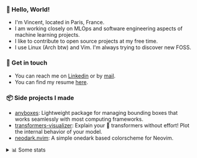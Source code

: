 ### 👋 Hello, World!

- I'm Vincent, located in Paris, France.
- I am working closely on MLOps and software engineering aspects of machine learning projects.
- I like to contribute to open source projects at my free time.
- I use Linux (Arch btw) and Vim. I'm always trying to discover new FOSS.

### 🔗 Get in touch

- You can reach me on [Linkedin](https://www.linkedin.com/in/vincent-duchauffour-3a9641155/) or by [mail](mailto:vincent.duchauffour@proton.me).
- You can find my resume [here](https://raw.githubusercontent.com/VDuchauffour/resume/main/resume.pdf).

### 📦 Side projects I made

- [anyboxes](https://github.com/VDuchauffour/anyboxes): Lightweight package for managing bounding boxes that works seamlessly with most computing frameworks.
- [transformers-visualizer](https://github.com/VDuchauffour/transformers-visualizer): Explain your 🤗 transformers without effort! Plot the internal behavior of your model. 
- [neodark.nvim](https://github.com/VDuchauffour/neodark.nvim): A simple onedark based colorscheme for Neovim.

<details><summary>📊 Some stats</summary>  
  
<p align="center">
  <img alt="VDuchauffour's github stats" src="https://github-readme-stats.vercel.app/api?username=VDuchauffour&include_all_commits=true&show_icons=true&theme=react"/>
  <br />
  <img alt="VDuchauffour's streak stats" src="https://streak-stats.demolab.com?user=VDuchauffour&theme=react"/>
  <br />
  <img alt="VDuchauffour's language stats" src="https://github-readme-stats.vercel.app/api/top-langs/?username=VDuchauffour&count_private=true&include_all_commits=true&show_icons=true&layout=compact&theme=react"/>
  <!--   <br />
  <img alt="VDuchauffour's Wakatime stats" src="https://github-readme-stats.vercel.app/api/wakatime?username=VDuchauffour&theme=react"/> -->
</p>

#### 🧭 Wakatime stats
<!--START_SECTION:waka-->
![Code Time](http://img.shields.io/badge/Code%20Time-1%2C201%20hrs%2037%20mins-blue)

![Lines of code](https://img.shields.io/badge/From%20Hello%20World%20I%27ve%20Written-2.0%20million%20lines%20of%20code-blue)

**🐱 My GitHub Data** 

> 📦 978.8 kB Used in GitHub's Storage 
 > 
> 🏆 1,734 Contributions in the Year 2023
 > 
> 🚫 Not Opted to Hire
 > 
> 📜 9 Public Repositories 
 > 
> 🔑 2 Private Repositories 
 > 
**I'm a Night 🦉** 

```text
🌞 Morning                50 commits          █░░░░░░░░░░░░░░░░░░░░░░░░   04.22 % 
🌆 Daytime                359 commits         ████████░░░░░░░░░░░░░░░░░   30.30 % 
🌃 Evening                406 commits         █████████░░░░░░░░░░░░░░░░   34.26 % 
🌙 Night                  370 commits         ████████░░░░░░░░░░░░░░░░░   31.22 % 
```
📅 **I'm Most Productive on Sunday** 

```text
Monday                   192 commits         ████░░░░░░░░░░░░░░░░░░░░░   16.20 % 
Tuesday                  74 commits          ██░░░░░░░░░░░░░░░░░░░░░░░   06.24 % 
Wednesday                228 commits         █████░░░░░░░░░░░░░░░░░░░░   19.24 % 
Thursday                 175 commits         ████░░░░░░░░░░░░░░░░░░░░░   14.77 % 
Friday                   141 commits         ███░░░░░░░░░░░░░░░░░░░░░░   11.90 % 
Saturday                 51 commits          █░░░░░░░░░░░░░░░░░░░░░░░░   04.30 % 
Sunday                   324 commits         ███████░░░░░░░░░░░░░░░░░░   27.34 % 
```


📊 **This Week I Spent My Time On** 

```text
💬 Programming Languages: 
Python                   20 hrs 53 mins      ███████████████████░░░░░░   75.21 % 
YAML                     3 hrs 2 mins        ███░░░░░░░░░░░░░░░░░░░░░░   10.94 % 
Other                    1 hr 13 mins        █░░░░░░░░░░░░░░░░░░░░░░░░   04.43 % 
TeX                      38 mins             █░░░░░░░░░░░░░░░░░░░░░░░░   02.29 % 
Docker                   32 mins             ░░░░░░░░░░░░░░░░░░░░░░░░░   01.97 % 
```


 Last Updated on 07/11/2023 00:35:35 UTC
<!--END_SECTION:waka-->
</details>
